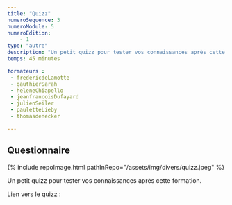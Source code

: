 ```yaml
---
title: "Quizz"
numeroSequence: 3
numeroModule: 5
numeroEdition:
    - 1
type: "autre"
description: "Un petit quizz pour tester vos connaissances après cette formation."
temps: 45 minutes

formateurs : 
 - fredericdeLamotte
 - gauthierSarah
 - heleneChiapello
 - jeanfrancoisDufayard
 - julienSeiler
 - pauletteLieby
 - thomasdenecker

---
```


## Questionnaire

{% include repoImage.html pathInRepo="/assets/img/divers/quizz.jpeg" %}

Un petit quizz pour tester vos connaissances après cette formation.

Lien vers le quizz : 